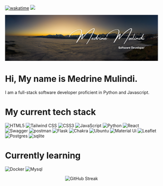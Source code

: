 [![wakatime](https://wakatime.com/badge/user/1bc4cc49-1eb3-494f-9ab5-ba2015bc448b.svg)](https://wakatime.com/@1bc4cc49-1eb3-494f-9ab5-ba2015bc448b)
![](https://komarev.com/ghpvc/?username=Mulindi123&style=plastic&color=yellowgreen)

<img 
  src='Yellow & Black Simple Profile LinkedIn Banner.png'
  alt='Code Oath'
  loading='lazy'
  />
# Hi, My name is Medrine Mulindi. 
I am a full-stack software developer proficient in Python and Javascript.

# My current tech stack
  ![HTML5](	https://img.shields.io/badge/HTML5-E34F26?style=for-the-badge&logo=html5&logoColor=white)
 ![Tailwind CSS](https://img.shields.io/badge/Tailwind_CSS-38B2AC?style=for-the-badge&logo=tailwind-css&logoColor=white)
  ![CSS3](https://img.shields.io/badge/CSS3-1572B6?style=for-the-badge&logo=css3&logoColor=white)
  ![JavaScript](https://img.shields.io/badge/javascript-%23323330.svg?style=for-the-badge&logo=javascript&logoColor=%23F7DF1E)
![Python](https://img.shields.io/badge/python-3670A0?style=for-the-badge&logo=python&logoColor=ffdd54)
![React](https://img.shields.io/badge/react-%2320232a.svg?style=for-the-badge&logo=react&logoColor=%2361DAFB)
![Swagger](https://img.shields.io/badge/Swagger-85EA2D?style=for-the-badge&logo=Swagger&logoColor=white)
![postman](https://img.shields.io/badge/Postman-FF6C37?style=for-the-badge&logo=Postman&logoColor=white)
![Flask](https://img.shields.io/badge/Flask-000000?style=for-the-badge&logo=flask&logoColor=white)
![Chakra](https://img.shields.io/badge/Chakra--UI-319795?style=for-the-badge&logo=chakra-ui&logoColor=white)
![Ubuntu](https://img.shields.io/badge/Ubuntu-E95420?style=for-the-badge&logo=ubuntu&logoColor=white)
![Material Ui](https://img.shields.io/badge/Material%20UI-007FFF?style=for-the-badge&logo=mui&logoColor=white)
![Leaflet](https://img.shields.io/badge/Leaflet-199900?style=for-the-badge&logo=Leaflet&logoColor=white)
![Postgres](https://img.shields.io/badge/PostgreSQL-316192?style=for-the-badge&logo=postgresql&logoColor=white)
![sqlite](https://img.shields.io/badge/SQLite-07405E?style=for-the-badge&logo=sqlite&logoColor=white)


# Currently learning
![Docker](https://img.shields.io/badge/Docker-2CA5E0?style=for-the-badge&logo=docker&logoColor=white)
![Mysql](https://img.shields.io/badge/MySQL-005C84?style=for-the-badge&logo=mysql&logoColor=white)

<p align="center">
  <img src="https://github-readme-streak-stats.herokuapp.com?user=Mulindi123&theme=cobalt&date_format=j%20M%5B%20Y%5D&background=000000&border=7536B2&stroke=9243DD&ring=89502D&fire=FF9554&currStreakNum=D280FF&sideNums=BC52FF&currStreakLabel=64EAE2&sideLabels=48A8A2&dates=A42EE5" alt="GitHub Streak">
</p>
